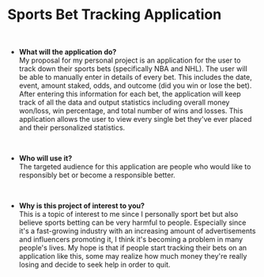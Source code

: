 
# Sports Bet Tracking Application

<br>

- **What will the application do?**
<br> My proposal for my personal project is an application for the user to track down their sports bets 
(specifically NBA and NHL).
The user will be able to manually enter in details of every bet. This includes the date, event, amount
staked, odds, and outcome (did you win or lose the bet). After entering this information for each bet, the application
will keep track of all the data and output statistics including overall money won/loss, win percentage, and total number of
wins and losses. This application allows the user to view every single bet they've ever placed and their personalized 
statistics.

  <br>
- **Who will use it?** <br>
The targeted audience for this application are people who would like to responsibly bet or become a responsible better. 

  <br>
- **Why is this project of interest to you?** <br>
This is a topic of interest to me since I personally sport bet but also believe sports betting can be very harmful to
people. Especially since it's a fast-growing industry with an increasing amount of advertisements and influencers 
promoting it, I think it's becoming a problem in many people's lives. My hope is that if people
start tracking their bets on an application like this, some may realize how much money they're really losing and 
decide to seek help in order to quit.

